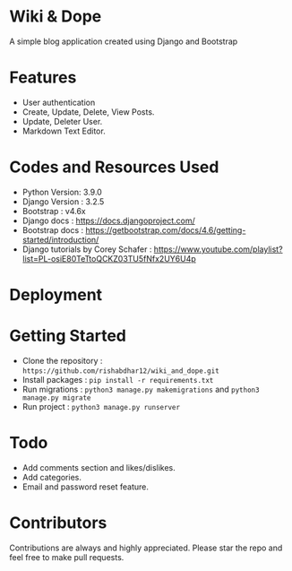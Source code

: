 # Wiki & Dope

A simple blog application created using Django and Bootstrap


# Features
* User authentication
* Create, Update, Delete, View Posts.
* Update, Deleter User.
* Markdown Text Editor.


# Codes and Resources Used

* Python Version: 3.9.0
* Django Version : 3.2.5
* Bootstrap : v4.6x
* Django docs : https://docs.djangoproject.com/
* Bootstrap docs : https://getbootstrap.com/docs/4.6/getting-started/introduction/
* Django tutorials by Corey Schafer : https://www.youtube.com/playlist?list=PL-osiE80TeTtoQCKZ03TU5fNfx2UY6U4p

# Deployment



# Getting Started

* Clone the repository : `https://github.com/rishabdhar12/wiki_and_dope.git`
* Install packages : `pip install -r requirements.txt`
* Run migrations : `python3 manage.py makemigrations` and `python3 manage.py migrate`
* Run project : `python3 manage.py runserver`

# Todo

* Add comments section and likes/dislikes.
* Add categories.
* Email and password reset feature.


# Contributors

Contributions are always and highly appreciated.  Please star the repo and feel free to make pull requests.







